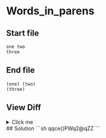 # Words_in_parens
## Start file
```
one two
three
```
## End file
```
(one) (two)
(three)
```
## View Diff
<details><summary>Click me</summary>
```
--- Words_in_parens/inp
+++ Words_in_parens/out
@@ -1,2 +1,2 @@
-one two
-three
+(one) (two)
+(three)
```
</details>
## Solution
```sh
qqce()<Esc>PWq2@qZZ
```
